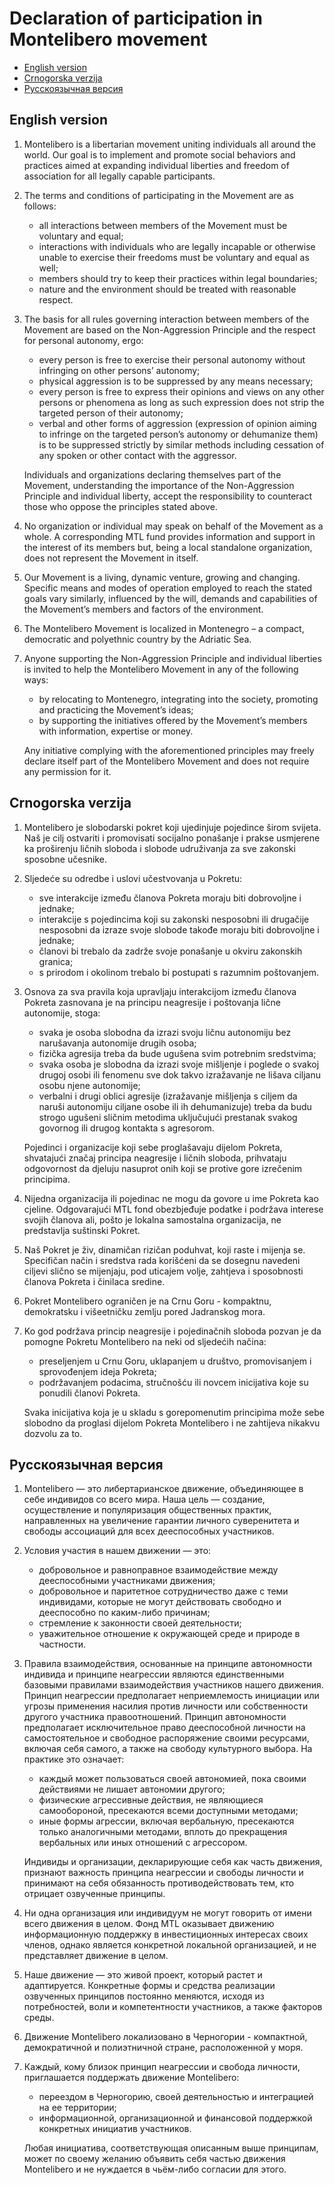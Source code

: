# Declaration of participation in Montelibero movement

* [English version](#english-version)
* [Crnogorska verzija](#crnogorska-verzija)
* [Русскоязычная версия](#русскоязычная-версия)

## English version
1. Montelibero is a libertarian movement uniting individuals all around the world. Our goal is to implement and promote social behaviors and practices aimed at expanding individual liberties and freedom of association for all legally capable participants.
2. The terms and conditions of participating in the Movement are as follows:
   * all interactions between members of the Movement must be voluntary and equal;
   * interactions with individuals who are legally incapable or otherwise unable to exercise their freedoms must be voluntary and equal as well;
   * members should try to keep their practices within legal boundaries;
   * nature and the environment should be treated with reasonable respect.
3. The basis for all rules governing interaction between members of the Movement are based on the Non-Aggression Principle and the respect for personal autonomy, ergo:
   * every person is free to exercise their personal autonomy without infringing on other persons’ autonomy;
   * physical aggression is to be suppressed by any means necessary;
   * every person is free to express their opinions and views on any other persons or phenomena as long as such expression does not strip the targeted person of their autonomy;
   * verbal and other forms of aggression (expression of opinion aiming to infringe on the targeted person’s autonomy or dehumanize them) is to be suppressed strictly by similar methods including cessation of any spoken or other contact with the aggressor.

   Individuals and organizations declaring themselves part of the Movement, understanding the importance of the Non-Aggression Principle and individual liberty, accept the responsibility to counteract those who oppose the principles stated above.
4. No organization or individual may speak on behalf of the Movement as a whole. A corresponding MTL fund provides information and support in the interest of its members but, being a local standalone organization, does not represent the Movement in itself.
5. Our Movement is a living, dynamic venture, growing and changing. Specific means and modes of operation employed to reach the stated goals vary similarly, influenced by the will, demands and capabilities of the Movement’s members and factors of the environment.
6. The Montelibero Movement is localized in Montenegro – a compact, democratic and polyethnic country by the Adriatic Sea.
7. Anyone supporting the Non-Aggression Principle and individual liberties is invited to help the Montelibero Movement in any of the following ways:
   * by relocating to Montenegro, integrating into the society, promoting and practicing the Movement’s ideas;
   * by supporting the initiatives offered by the Movement’s members with information, expertise or money.

   Any initiative complying with the aforementioned principles may freely declare itself part of the Montelibero Movement and does not require any permission for it.<a name="Crnogorska"></a>

## Crnogorska verzija
1. Montelibero je slobodarski pokret koji ujedinjuje pojedince širom svijeta. Naš je cilj ostvariti i promovisati socijalno ponašanje i prakse usmjerene ka proširenju ličnih sloboda i slobode udruživanja za sve zakonski sposobne učesnike.
2. Sljedeće su odredbe i uslovi učestvovanja u Pokretu:
   * sve interakcije između članova Pokreta moraju biti dobrovoljne i jednake;
   * interakcije s pojedincima koji su zakonski nesposobni ili drugačije nesposobni da izraze svoje slobode takođe moraju biti dobrovoljne i jednake;
   * članovi bi trebalo da zadrže svoje ponašanje u okviru zakonskih granica;
   * s prirodom i okolinom trebalo bi postupati s razumnim poštovanjem.
3. Osnova za sva pravila koja upravljaju interakcijom između članova Pokreta zasnovana je na principu neagresije i poštovanja lične autonomije, stoga:
   * svaka je osoba slobodna da izrazi svoju ličnu autonomiju bez narušavanja autonomije drugih osoba;
   * fizička agresija treba da bude ugušena svim potrebnim sredstvima;
   * svaka osoba je slobodna da izrazi svoje mišljenje i poglede o svakoj drugoj osobi ili fenomenu sve dok takvo izražavanje ne lišava ciljanu osobu njene autonomije;
   * verbalni i drugi oblici agresije (izražavanje mišljenja s ciljem da naruši autonomiju ciljane osobe ili ih dehumanizuje) treba da budu strogo ugušeni sličnim metodima uključujući prestanak svakog govornog ili drugog kontakta s agresorom.

   Pojedinci i organizacije koji sebe proglašavaju dijelom Pokreta, shvatajući značaj principa neagresije i ličnih sloboda, prihvataju odgovornost da djeluju nasuprot onih koji se protive gore izrečenim principima.
4. Nijedna organizacija ili pojedinac ne mogu da govore u ime Pokreta kao cjeline. Odgovarajući MTL fond obezbjeđuje podatke i podržava interese svojih članova ali, pošto je lokalna samostalna organizacija, ne predstavlja suštinski Pokret.
5. Naš Pokret je živ, dinamičan rizičan poduhvat, koji raste i mijenja se. Specifičan način i sredstva rada korišćeni da se dosegnu navedeni ciljevi slično se mijenjaju, pod uticajem volje, zahtjeva i sposobnosti članova Pokreta i činilaca sredine.
6. Pokret Montelibero ograničen je na Crnu Goru - kompaktnu, demokratsku i višeetničku zemlju pored Jadranskog mora.
7. Ko god podržava princip neagresije i pojedinačnih sloboda pozvan je da pomogne Pokretu Montelibero na neki od sljedećih načina:
   * preseljenjem u Crnu Goru, uklapanjem u društvo, promovisanjem i sprovođenjem ideja Pokreta;
   * podržavanjem podacima, stručnošću ili novcem inicijativa koje su ponudili članovi Pokreta.

   Svaka inicijativa koja je u skladu s gorepomenutim principima može sebe slobodno da proglasi dijelom Pokreta Montelibero i ne zahtijeva nikakvu dozvolu za to.<a name="Russian"></a>

## Русскоязычная версия
1. Montelibero — это либертарианское движение, объединяющее в себе индивидов со всего мира. Наша цель — создание, осуществление и популяризация общественных практик, направленных на увеличение гарантии личного суверенитета и свободы ассоциаций для всех дееспособных участников.
2. Условия участия в нашем движении — это:
   * добровольное и равноправное взаимодействие между дееспособными участниками движения;
   * добровольное и паритетное сотрудничество даже с теми индивидами, которые не могут действовать свободно и дееспособно по каким-либо причинам;
   * стремление к законности своей деятельности;
   * уважительное отношение к окружающей среде и природе в частности.
3. Правила взаимодействия, основанные на принципе автономности индивида и принципе неагрессии являются единственными базовыми правилами взаимодействия участников нашего движения. Принцип неагрессии предполагает неприемлемость инициации или угрозы применения насилия против личности или собственности другого участника правоотношений. Принцип автономности предполагает исключительное право дееспособной личности на самостоятельное и свободное распоряжение своими ресурсами, включая себя самого, а также на свободу культурного выбора. На практике это означает:
   * каждый может пользоваться своей автономией, пока своими действиями не лишает автономии другого;
   * физические агрессивные действия, не являющиеся самообороной, пресекаются всеми доступными методами;
   * иные формы агрессии, включая вербальную, пресекаются только аналогичными методами, вплоть до прекращения вербальных или иных отношений с агрессором.

   Индивиды и организации, декларирующие себя как часть движения, признают важность принципа неагрессии и свободы личности и принимают на себя обязанность противодействовать тем, кто отрицает озвученные принципы.
4. Ни одна организация или индивидуум не могут говорить от имени всего движения в целом. Фонд MTL оказывает движению информационную поддержку в инвестиционных интересах своих членов, однако является конкретной локальной организацией, и не представляет движение в целом.
5. Наше движение — это живой проект, который растет и адаптируется. Конкретные формы и средства реализации озвученных принципов постоянно меняются, исходя из потребностей, воли и компетентности участников, а также факторов среды.
6. Движение Montelibero локализовано в Черногории - компактной, демократичной и полиэтничной стране, расположенной у моря.
7. Каждый, кому близок принцип неагрессии и свобода личности, приглашается поддержать движение Montelibero:
   * переездом в Черногорию, своей деятельностью и интеграцией на ее территории;
   * информационной, организационной и финансовой поддержкой конкретных инициатив участников.

   Любая инициатива, соответствующая описанным выше принципам, может по своему желанию объявить себя частью движения Montelibero и не нуждается в чьём-либо согласии для этого.